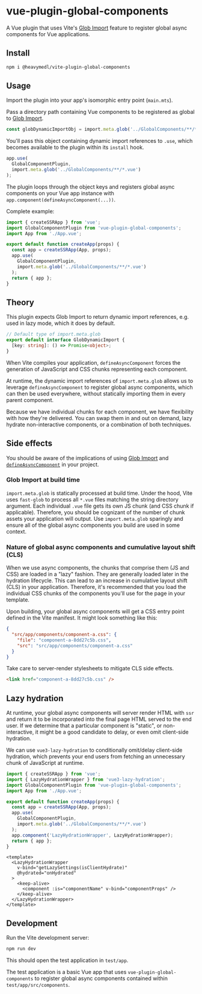 # vue-plugin-global-components

A Vue plugin that uses Vite's [Glob Import](https://vitejs.dev/guide/features.html#glob-import) feature to register global async components for Vue applications.

## Install

```sh
npm i @heavymedl/vite-plugin-global-components
```

## Usage

Import the plugin into your app's isomorphic entry point (`main.mts`).

Pass a directory path containing Vue components to be registered as global to [Glob Import](https://vitejs.dev/guide/features.html#glob-import).

```typescript
const globDynamicImportObj = import.meta.glob('../GlobalComponents/**/*.vue');
```

You'll pass this object containing dynamic import references to `.use`, which becomes available to the plugin within its `install` hook.

```typescript
app.use(
  GlobalComponentPlugin,
  import.meta.glob('../GlobalComponents/**/*.vue')
);
```

The plugin loops through the object keys and registers global async components on your Vue app instance with `app.component(defineAsyncComponent(...))`.

Complete example:

```typescript
import { createSSRApp } from 'vue';
import GlobalComponentPlugin from 'vue-plugin-global-components';
import App from './App.vue';

export default function createApp(props) {
  const app = createSSRApp(App, props);
  app.use(
    GlobalComponentPlugin,
    import.meta.glob('../GlobalComponents/**/*.vue')
  );
  return { app };
}
```

## Theory

This plugin expects Glob Import to return dynamic import references, e.g. used in lazy mode, which it does by default.

```typescript
// Default type of import.meta.glob
export default interface GlobDynamicImport {
  [key: string]: () => Promise<object>;
}
```

When Vite compiles your application, `defineAsyncComponent` forces the generation of JavaScript and CSS chunks representing each component.

At runtime, the dynamic import references of `import.meta.glob` allows us to leverage `defineAsyncComponent` to register global async components, which can then be used everywhere, without statically importing them in every parent component.

Because we have individual chunks for each component, we have flexibility with how they're delivered. You can swap them in and out on demand, lazy hydrate non-interactive components, or a combination of both techniques.

## Side effects

You should be aware of the implications of using [Glob Import](https://vitejs.dev/guide/features.html#glob-import) and [`defineAsyncComponent`](https://vuejs.org/guide/components/async.html) in your project.

### Glob Import at build time

`import.meta.glob` is statically processed at build time. Under the hood, Vite uses `fast-glob` to process all `*.vue` files matching the string directory argument. Each individual `.vue` file gets its own JS chunk (and CSS chunk if applicable). Therefore, you should be cognizant of the number of chunk assets your application will output. Use `import.meta.glob` sparingly and ensure all of the global async components you build are used in some context.

### Nature of global async components and cumulative layout shift (CLS)

When we use async components, the chunks that comprise them (JS and CSS) are loaded in a "lazy" fashion. They are generally loaded later in the hydration lifecycle. This can lead to an increase in cumulative layout shift (CLS) in your application. Therefore, it's recommended that you load the individual CSS chunks of the components you'll use for the page in your template.

Upon building, your global async components will get a CSS entry point defined in the Vite manifest. It might look something like this:

```json
{
  "src/app/components/component-a.css": {
    "file": "component-a-8dd27c5b.css",
    "src": "src/app/components/component-a.css"
  }
}
```

Take care to server-render stylesheets to mitigate CLS side effects.

```html
<link href="component-a-8dd27c5b.css" />
```

## Lazy hydration

At runtime, your global async components will server render HTML with `ssr` and return it to be incorporated into the final page HTML served to the end user. If we determine that a particular component is "static", or non-interactive, it might be a good candidate to delay, or even omit client-side hydration.

We can use `vue3-lazy-hydration` to conditionally omit/delay client-side hydration, which prevents your end users from fetching an unnecessary chunk of JavaScript at runtime.

```typescript
import { createSSRApp } from 'vue';
import { LazyHydrationWrapper } from 'vue3-lazy-hydration';
import GlobalComponentPlugin from 'vue-plugin-global-components';
import App from './App.vue';

export default function createApp(props) {
  const app = createSSRApp(App, props);
  app.use(
    GlobalComponentPlugin,
    import.meta.glob('../GlobalComponents/**/*.vue')
  );
  app.component('LazyHydrationWrapper', LazyHydrationWrapper);
  return { app };
}
```

```vue
<template>
  <LazyHydrationWrapper
    v-bind="getLazySettings(isClientHydrate)"
    @hydrated="onHydrated"
  >
    <keep-alive>
      <component :is="componentName" v-bind="componentProps" />
    </keep-alive>
  </LazyHydrationWrapper>
</template>
```

## Development

Run the Vite development server:

```sh
npm run dev
```

This should open the test application in `test/app`. 

The test application is a basic Vue app that uses `vue-plugin-global-components` to register global async components contained within `test/app/src/components`.